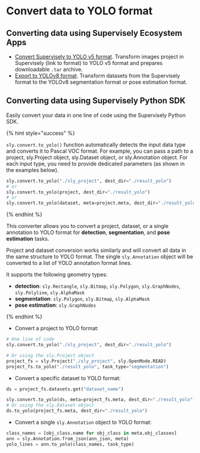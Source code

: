 # Convert data to YOLO format

## Converting data using Supervisely Ecosystem Apps

- [Convert Supervisely to YOLO v5 format](https://ecosystem.supervisely.com/apps/convert-supervisely-to-yolov5-format). Transform images project in Supervisely (link to format) to YOLO v5 format and prepares downloadable `.tar` archive.
- [Export to YOLOv8 format](https://ecosystem.supervisely.com/apps/export-to-yolov8). Transform datasets from the Supervisely format to the YOLOv8 segmentation format or pose estimation format.

## Converting data using Supervisely Python SDK

Easily convert your data in one line of code using the Supervisely Python SDK.

{% hint style="success" %}

`sly.convert.to_yolo()` function automatically detects the input data type and converts it to Pascal VOC format. For example, you can pass a path to a project, sly.Project object, sly.Dataset object, or sly.Annotation object. For each input type, you need to provide dedicated parameters (as shown in the examples below).

```python
sly.convert.to_yolo("./sly_project", dest_dir="./result_yolo")
# or
sly.convert.to_yolo(project, dest_dir="./result_yolo")
# or
sly.convert.to_yolo(dataset, meta=project.meta, dest_dir="./result_yolo")
```

{% endhint %}

This converter allows you to convert a project, dataset, or a single annotation to YOLO format for **detection**, **segmentation**, and **pose estimation** tasks.

Project and dataset conversion works similarly and will convert all data in the same structure to YOLO format. The single `sly.Annotation` object will be converted to a list of YOLO annotation format lines.

It supports the following geometry types:

- **detection**: `sly.Rectangle`, `sly.Bitmap`, `sly.Polygon`, `sly.GraphNodes`, `sly.Polyline`, `sly.AlphaMask`
- **segmentation**: `sly.Polygon`, `sly.Bitmap`, `sly.AlphaMask`
- **pose estimation**: `sly.GraphNodes`

{% endhint %}

- Convert a project to YOLO format:

```python
# One line of code
sly.convert.to_yolo("./sly_project", dest_dir="./result_yolo")

# Or using the sly.Project object
project_fs = sly.Project("./sly_project", sly.OpenMode.READ)
project_fs.to_yolo("./result_yolo", task_type="segmentation")
```

- Convert a specific dataset to YOLO format:

```python
ds = project_fs.datasets.get("dataset_name")

sly.convert.to_yolo(ds, meta=project_fs.meta, dest_dir="./result_yolo")
# Or using the sly.Dataset object
ds.to_yolo(project_fs.meta, dest_dir="./result_yolo")
```

- Convert a single `sly.Annotation` object to YOLO format:

```python
class_names = [obj_class.name for obj_class in meta.obj_classes]
ann = sly.Annotation.from_json(ann_json, meta)
yolo_lines = ann.to_yolo(class_names, task_type)
```
